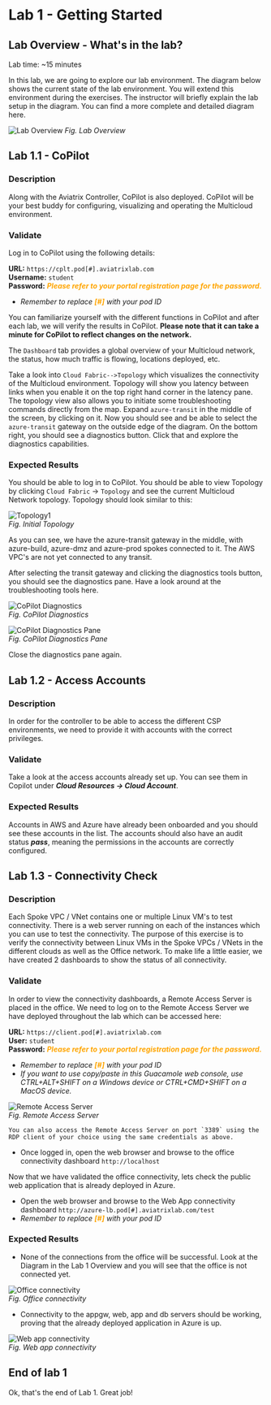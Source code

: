 # Lab 1 - Getting Started

## Lab Overview - What's in the lab?

Lab time: ~15 minutes

In this lab, we are going to explore our lab environment. The diagram below shows the current state of the lab environment. You will extend this environment during the exercises. The instructor will briefly explain the lab setup in the diagram. You can find a more complete and detailed diagram here.

![Lab Overview](images/lab-before2.png)
_Fig. Lab Overview_

## Lab 1.1 - CoPilot

### Description

Along with the Aviatrix Controller, CoPilot is also deployed. CoPilot will be your best buddy for configuring, visualizing and operating the Multicloud environment.

### Validate

Log in to CoPilot using the following details:

**URL:**  ```https://cplt.pod[#].aviatrixlab.com```  
**Username:**  ```student```  
**Password:** <span style="color:orange">***Please refer to your portal registration page for the password.***</span>  

* _Remember to replace <span style="color:orange">**[#]**</span> with your pod ID_

You can familiarize yourself with the different functions in CoPilot and after each lab, we will verify the results in CoPilot.
**Please note that it can take a minute for CoPilot to reflect changes on the network.**

The `Dashboard` tab provides a global overview of your Multicloud network, the status, how much traffic is flowing, locations deployed, etc.  

Take a look into `Cloud Fabric-->Topology` which visualizes the connectivity of the Multicloud environment. Topology will show you latency between links when you enable it on the top right hand corner in the latency pane. The topology view also allows you to initiate some troubleshooting commands directly from the map. Expand `azure-transit` in the middle of the screen, by clicking on it. Now you should see and be able to select the `azure-transit` gateway on the outside edge of the diagram. On the bottom right, you should see a diagnostics button. Click that and explore the diagnostics capabilities.

### Expected Results

You should be able to log in to CoPilot. You should be able to view Topology by clicking `Cloud Fabric` -> `Topology` and see the current Multicloud Network topology. Topology should look similar to this:  

![Topology1](images/lab1-copilot-topology.png)  
_Fig. Initial Topology_  

As you can see, we have the azure-transit gateway in the middle, with azure-build, azure-dmz and azure-prod spokes connected to it. The AWS VPC's are not yet connected to any transit.

After selecting the transit gateway and clicking the diagnostics tools button, you should see the diagnostics pane. Have a look around at the troubleshooting tools here.

![CoPilot Diagnostics](images/lab1-copilot-diagnostics.png)  
_Fig. CoPilot Diagnostics_  

![CoPilot Diagnostics Pane](images/lab1-copilot-diagnostics-pane.png)  
_Fig. CoPilot Diagnostics Pane_  

Close the diagnostics pane again.

## Lab 1.2 - Access Accounts

### Description

In order for the controller to be able to access the different CSP environments, we need to provide it with accounts with the correct privileges.

### Validate

Take a look at the access accounts already set up. You can see them in Copilot under **_Cloud Resources -> Cloud Account_**.

### Expected Results

Accounts in AWS and Azure have already been onboarded and you should see these accounts in the list. The accounts should also have an audit status **_pass_**, meaning the permissions in the accounts are correctly configured.

## Lab 1.3 - Connectivity Check

### Description

Each Spoke VPC / VNet contains one or multiple Linux VM's to test connectivity. There is a web server running on each of the instances which you can use to test the connectivity. The purpose of this exercise is to verify the connectivity between Linux VMs in the Spoke VPCs / VNets in the different clouds as well as the Office network. To make life a little easier, we have created 2 dashboards to show the status of all connectivity.

### Validate

In order to view the connectivity dashboards, a Remote Access Server is placed in the office.  We need to log on to the Remote Access Server we have deployed throughout the lab which can be accessed here:

**URL:** ```https://client.pod[#].aviatrixlab.com```  
**User:** ```student```  
**Password:** <span style="color:orange">***Please refer to your portal registration page for the password.***</span>  

* _Remember to replace <span style="color:orange">**[#]**</span> with your pod ID_
* _If you want to use copy/paste in this Guacamole web console, use CTRL+ALT+SHIFT on a Windows device or CTRL+CMD+SHIFT on a MacOS device._

![Remote Access Server](images/lab1-remote-access.png)  
_Fig. Remote Access Server_  

```{note}
You can also access the Remote Access Server on port `3389` using the RDP client of your choice using the same credentials as above.
```

* Once logged in, open the web browser and browse to the office connectivity dashboard ```http://localhost```

Now that we have validated the office connectivity, lets check the public web application that is already deployed in Azure.

* Open the web browser and browse to the Web App connectivity dashboard ```http://azure-lb.pod[#].aviatrixlab.com/test```
* _Remember to replace <span style="color:orange">**[#]**</span> with your pod ID_

### Expected Results

* None of the connections from the office will be successful. Look at the Diagram in the Lab 1 Overview and you will see that the office is not connected yet.

![Office connectivity](images/lab1-connectivity-from-office.png)  
_Fig. Office connectivity_  

* Connectivity to the appgw, web, app and db servers should be working, proving that the already deployed application in Azure is up.

![Web app connectivity](images/lab1-connectivity-3tier-app.png)  
_Fig. Web app connectivity_  

## End of lab 1

Ok, that's the end of Lab 1. Great job!
